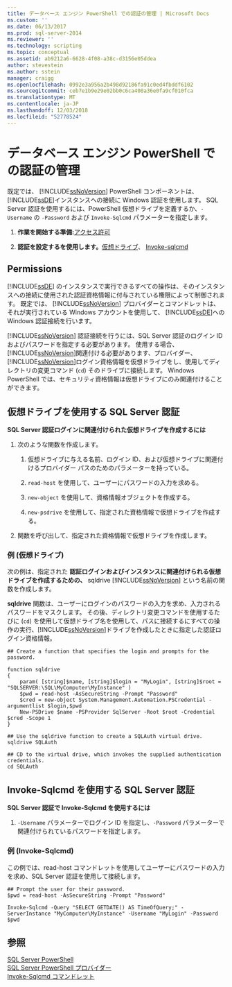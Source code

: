 ```yaml
---
title: データベース エンジン PowerShell での認証の管理 | Microsoft Docs
ms.custom: ''
ms.date: 06/13/2017
ms.prod: sql-server-2014
ms.reviewer: ''
ms.technology: scripting
ms.topic: conceptual
ms.assetid: ab9212a6-6628-4f08-a38c-d3156e05ddea
author: stevestein
ms.author: sstein
manager: craigg
ms.openlocfilehash: 0992e3a956a2b498d92186fa91c0ed4fbddf6102
ms.sourcegitcommit: ceb7e1b9e29e02bb0c6ca400a36e0fa9cf010fca
ms.translationtype: MT
ms.contentlocale: ja-JP
ms.lasthandoff: 12/03/2018
ms.locfileid: "52778524"
---
```

# <a name="manage-authentication-in-database-engine-powershell"></a>データベース エンジン PowerShell での認証の管理
  既定では、 [!INCLUDE[ssNoVersion](../includes/ssnoversion-md.md)] PowerShell コンポーネントは、 [!INCLUDE[ssDE](../includes/ssde-md.md)]インスタンスへの接続に Windows 認証を使用します。 SQL Server 認証を使用するには、PowerShell 仮想ドライブを定義するか、`-Username` の `-Password` および `Invoke-Sqlcmd` パラメーターを指定します。  
  
1.  **作業を開始する準備:**[アクセス許可](#Permissions)  
  
2.  **認証を設定するを使用します。**[仮想ドライブ](#SQLAuthVirtDrv)、 [Invoke-sqlcmd](#SQLAuthInvSqlCmd)  
  
##  <a name="Permissions"></a> Permissions  
 [!INCLUDE[ssDE](../includes/ssde-md.md)] のインスタンスで実行できるすべての操作は、そのインスタンスへの接続に使用された認証資格情報に付与されている権限によって制御されます。 既定では、 [!INCLUDE[ssNoVersion](../includes/ssnoversion-md.md)] プロバイダーとコマンドレットは、それが実行されている Windows アカウントを使用して、 [!INCLUDE[ssDE](../includes/ssde-md.md)]への Windows 認証接続を行います。  
  
 [!INCLUDE[ssNoVersion](../includes/ssnoversion-md.md)] 認証接続を行うには、SQL Server 認証のログイン ID およびパスワードを指定する必要があります。 使用する場合、[!INCLUDE[ssNoVersion](../includes/ssnoversion-md.md)]関連付ける必要があります、プロバイダー、[!INCLUDE[ssNoVersion](../includes/ssnoversion-md.md)]ログイン資格情報を仮想ドライブをし、使用してディレクトリの変更コマンド (`cd`) そのドライブに接続します。 Windows PowerShell では、セキュリティ資格情報は仮想ドライブにのみ関連付けることができます。  
  
##  <a name="SQLAuthVirtDrv"></a> 仮想ドライブを使用する SQL Server 認証  
 **SQL Server 認証ログインに関連付けられた仮想ドライブを作成するには**  
  
1.  次のような関数を作成します。  
  
    1.  仮想ドライブに与える名前、ログイン ID、および仮想ドライブに関連付けるプロバイダー パスのためのパラメーターを持っている。  
  
    2.  `read-host` を使用して、ユーザーにパスワードの入力を求める。  
  
    3.  `new-object` を使用して、資格情報オブジェクトを作成する。  
  
    4.  `new-psdrive` を使用して、指定された資格情報で仮想ドライブを作成する。  
  
2.  関数を呼び出して、指定された資格情報で仮想ドライブを作成します。  
  
### <a name="example-virtual-drive"></a>例 (仮想ドライブ)  
 次の例は、指定された **認証ログインおよびインスタンスに関連付けられる仮想ドライブを作成するための、** sqldrive [!INCLUDE[ssNoVersion](../includes/ssnoversion-md.md)] という名前の関数を作成します。  
  
 **sqldrive** 関数は、ユーザーにログインのパスワードの入力を求め、入力されるパスワードをマスクします。 その後、ディレクトリ変更コマンドを使用するたびに (`cd`) を使用して仮想ドライブ名を使用して、パスに接続するにすべての操作の実行、[!INCLUDE[ssNoVersion](../includes/ssnoversion-md.md)]ドライブを作成したときに指定した認証ログイン資格情報。  
  
```  
## Create a function that specifies the login and prompts for the password.  
  
function sqldrive  
{  
    param( [string]$name, [string]$login = "MyLogin", [string]$root = "SQLSERVER:\SQL\MyComputer\MyInstance" )  
    $pwd = read-host -AsSecureString -Prompt "Password"  
    $cred = new-object System.Management.Automation.PSCredential -argumentlist $login,$pwd  
    New-PSDrive $name -PSProvider SqlServer -Root $root -Credential $cred -Scope 1  
}  
  
## Use the sqldrive function to create a SQLAuth virtual drive.  
sqldrive SQLAuth  
  
## CD to the virtual drive, which invokes the supplied authentication credentials.  
cd SQLAuth  
```  
  
##  <a name="SQLAuthInvSqlCmd"></a> Invoke-Sqlcmd を使用する SQL Server 認証  
 **SQL Server 認証で Invoke-Sqlcmd を使用するには**  
  
1.  `-Username` パラメーターでログイン ID を指定し、`-Password` パラメーターで関連付けられているパスワードを指定します。  
  
### <a name="example-invoke-sqlcmd"></a>例 (Invoke-Sqlcmd)  
 この例では、read-host コマンドレットを使用してユーザーにパスワードの入力を求め、SQL Server 認証を使用して接続します。  
  
```  
## Prompt the user for their password.  
$pwd = read-host -AsSecureString -Prompt "Password"  
  
Invoke-Sqlcmd -Query "SELECT GETDATE() AS TimeOfQuery;" -ServerInstance "MyComputer\MyInstance" -Username "MyLogin" -Password $pwd  
```  
  
## <a name="see-also"></a>参照  
 [SQL Server PowerShell](sql-server-powershell.md)   
 [SQL Server PowerShell プロバイダー](sql-server-powershell-provider.md)   
 [Invoke-Sqlcmd コマンドレット](../database-engine/invoke-sqlcmd-cmdlet.md)  
  
  

